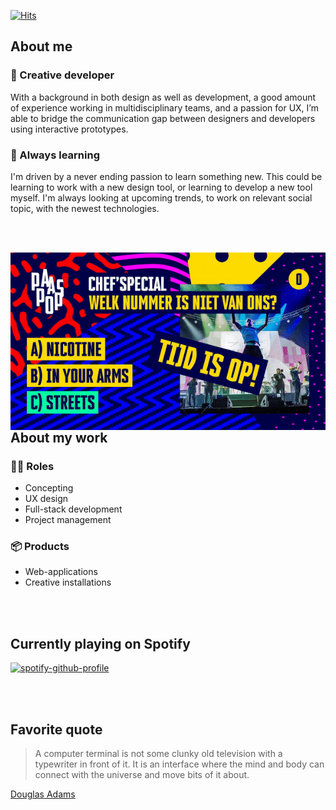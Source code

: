 [![Hits](https://hits.seeyoufarm.com/api/count/incr/badge.svg?url=https%3A%2F%2Fgithub.com%2FxSpylon&count_bg=%2379C83D&title_bg=%23555555&icon=github.svg&icon_color=%23E7E7E7&title=Profile+visits&edge_flat=false)](https://hits.seeyoufarm.com)
## About me

### 🎨 Creative developer

With a background in both design as well as development, a good amount of experience working in multidisciplinary teams, and a passion for UX, I’m able to bridge the communication gap between designers and developers using interactive prototypes.

### 🌱 Always learning

I'm driven by a never ending passion to learn something new. This could be learning to work with a new design tool, or learning to develop a new tool myself. I'm always looking at upcoming trends, to work on relevant social topic, with the newest technologies.

<br><br>

<img align="right" alt="GIF" src="https://github.com/xSpylon/xSpylon/blob/master/assets/img/composition-optimized-small.gif"/>

## About my work

### 👷‍♂️ Roles

- Concepting
- UX design
- Full-stack development
- Project management

### 📦 Products

- Web-applications
- Creative installations

<br><br>

## Currently playing on Spotify

[![spotify-github-profile](https://spotify-github-profile.vercel.app/api/view?uid=just_r3dox&cover_image=true&theme=novatorem&show_offline=false&background_color=121212&interchange=false&bar_color=53b14f&bar_color_cover=false)](https://github.com/kittinan/spotify-github-profile)

<br><br>

## Favorite quote

> A computer terminal is not some clunky old television with a typewriter in front of it. It is an interface where the mind and body can connect with the universe and move bits of it about.

[Douglas Adams](https://en.wikipedia.org/wiki/Douglas_Adams)
